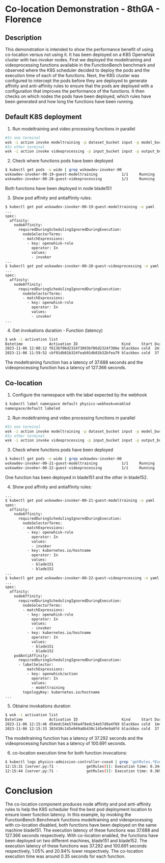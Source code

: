 # Co-location Demonstration - 8thGA - Florence

## Description
This demonstration is intended to show the performance benefit of using co-location versus not using it. It has been deployed on a K8S Openwhisk cluster with two invoker nodes. First we deployed the modeltraining and videoprocessing functions available in the FunctionBench benchmark and observed where the K8S scheduler decided to deploy the pods and the execution time of each of the functions. Next, the K8S cluster was configured to intercept the pods before they are deployed to generate affinity and anti-affinity rules to ensure that the pods are deployed with a configuration that improves the performance of the functions. It then checks on which nodes the pods have been deployed, which rules have been generated and how long the functions have been running.

## Default K8S deployment

1. Run modeltraining and video processing functions in parallel
```bash
#In one terminal
wsk -i action invoke modeltraining -p dataset_bucket input -p model_bucket output -p endpoint_url http://10.109.53.128:9000 -p aws_access_key_id root -p aws_secret_access_key rootpass -p dataset_object_key reviews50mb.csv -p model_object_key lr_model1.pk -p metadata prueba --result
#In other terminal
wsk -i action invoke videoprocessing -p input_bucket input -p output_bucket output -p endpoint_url http://10.109.53.128:9000 -p aws_access_key_id root -p aws_secret_access_key rootpass -p object_key big_buck_bunny_720p_30mb.mp4 -p metadata prueba --result
```

2. Check where functions pods have been deployed

```bash
$ kubectl get pods -o wide | grep wskowdev-invoker-00
wskowdev-invoker-00-19-guest-modeltraining           1/1     Running     0               86s     10.150.4.135    blade151   <none>           <none>
wskowdev-invoker-00-20-guest-videoprocessing         1/1     Running     0               66s     10.150.4.136    blade151   <none>           <none>
```
Both functions have been deployed in node blade151

3. Show pod affinity and antiaffinity rules:
```bash
$ kubectl get pod wskowdev-invoker-00-19-guest-modeltraining -o yaml
...
spec:
  affinity:
    nodeAffinity:
      requiredDuringSchedulingIgnoredDuringExecution:
        nodeSelectorTerms:
        - matchExpressions:
          - key: openwhisk-role
            operator: In
            values:
            - invoker
...
$ kubectl get pod wskowdev-invoker-00-20-guest-videoprocessing -o yaml
...
spec:
  affinity:
    nodeAffinity:
      requiredDuringSchedulingIgnoredDuringExecution:
        nodeSelectorTerms:
        - matchExpressions:
          - key: openwhisk-role
            operator: In
            values:
            - invoker
...
```

4. Get invokations duration - Function (latency)
```bash
$ wsk -i activation list
Datetime            Activation ID                    Kind     Start Duration   Status          Entity
2023-11-06 12:00:12 f613bf06d2324f3093bf06d2324f306e blackbox cold  2m7.366s   success         guest/videoprocessing:0.0.1
2023-11-06 11:59:52 cbf91db81b324feab91db81b32bfea79 blackbox cold  37.688s    success         guest/modeltraining:0.0.1
```

The modeltraining function has a latency of 37.688 seconds and the videoprocessing function has a latency of 127.366 seconds.

## Co-location 

1. Configure the namespace with the label expected by the webhook

```bash
$ kubectl label namespace default physics-webhook=enabled
namespace/default labeled
```

2. Run modeltraining and video processing functions in parallel
```bash
#In one terminal
wsk -i action invoke modeltraining -p dataset_bucket input -p model_bucket output -p endpoint_url http://10.109.53.128:9000 -p aws_access_key_id root -p aws_secret_access_key rootpass -p dataset_object_key reviews50mb.csv -p model_object_key lr_model1.pk -p metadata prueba --result
#In other terminal
wsk -i action invoke videoprocessing -p input_bucket input -p output_bucket output -p endpoint_url http://10.109.53.128:9000 -p aws_access_key_id root -p aws_secret_access_key rootpass -p object_key big_buck_bunny_720p_30mb.mp4 -p metadata prueba --result
```

3. Check where functions pods have been deployed

```bash
$ kubectl get pods -o wide | grep wskowdev-invoker-00
wskowdev-invoker-00-21-guest-modeltraining           1/1     Running     0               49s     10.150.4.137    blade151   <none>           <none>
wskowdev-invoker-00-22-guest-videoprocessing         1/1     Running     0               36s     10.150.5.65     blade152   <none>           <none>
```
One function has been deployed in blade151 and the other in blade152.

4. Show pod affinity and antiaffinity rules:
```bash
...
$ kubectl get pod wskowdev-invoker-00-21-guest-modeltraining -o yaml
spec:
  affinity:
    nodeAffinity:
      requiredDuringSchedulingIgnoredDuringExecution:
        nodeSelectorTerms:
        - matchExpressions:
          - key: openwhisk-role
            operator: In
            values:
            - invoker
          - key: kubernetes.io/hostname
            operator: In
            values:
            - blade151
            - blade152
...
$ kubectl get pod wskowdev-invoker-00-22-guest-videoprocessing -o yaml
...
spec:
  affinity:
    nodeAffinity:
      requiredDuringSchedulingIgnoredDuringExecution:
        nodeSelectorTerms:
        - matchExpressions:
          - key: openwhisk-role
            operator: In
            values:
            - invoker
          - key: kubernetes.io/hostname
            operator: In
            values:
            - blade151
            - blade152
    podAntiAffinity:
      requiredDuringSchedulingIgnoredDuringExecution:
      - labelSelector:
          matchExpressions:
          - key: openwhisk/action
            operator: In
            values:
            - modeltraining
        topologyKey: kubernetes.io/hostname
...

```

5. Obtaine invokations duration
```bash
$ wsk -i activation list
Datetime            Activation ID                    Kind     Start Duration   Status          Entity
2023-11-06 12:15:46 d54edc54e57d4a4f8edc54e57d9a4f69 blackbox cold  1m40.691s  success         guest/videoprocessing:0.0.2
2023-11-06 12:15:33 383430c145e949a0b430c145e9e9a0fd blackbox cold  37.292s    success         guest/modeltraining:0.0.2
```

The modeltraining function has a latency of 37.292 seconds and the videoprocessing function has a latency of 100.691 seconds.

6. co-location execution time for both function invocations:

```bash
$ kubectl logs physics-admission-controller-cvxx4 | grep 'getRules.*Execution time'
12:15:31 [server.py:71 -             getRules()]: Execution time: 0.344 seconds
12:15:44 [server.py:71 -             getRules()]: Execution time: 0.369 seconds
```

# Conclusion

The co-location component produces node affinity and pod anti-affinity rules to help the K8S scheduler find the best pod deployment location to ensure lower function latency. In this example, by invoking the FunctionBench Benchmark functions modeltraining and videoprocessing with co-location disabled, both functions have been deployed on the same machine blade151. The execution latency of these functions was 37.688 and 127.366 seconds respectively. With co-location enabled, the functions have been deployed on two different machines, blade151 and blade152. The execution latency of these functions was 37.292 and 100.691 seconds respectively, 1.05% and 20.94% lower respectively.  The co-location execution time was around 0.35 seconds for each function.